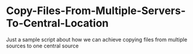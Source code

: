 # Copy-Files-From-Multiple-Servers-To-Central-Location
Just a sample script about how we can achieve copying files from multiple sources to one central source
